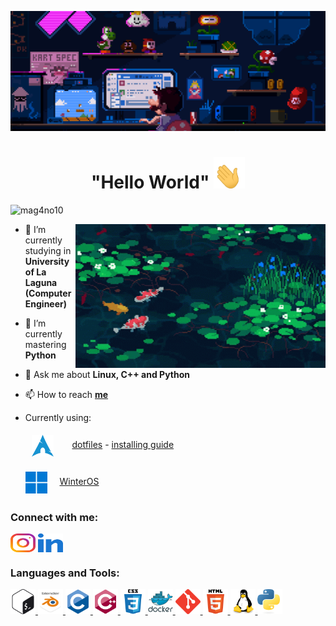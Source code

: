 [![MasterHead](assets/masterhead.gif)]()
<h1 align="center"> "Hello World"
<img src="assets/hand_waving.gif" width="50" height="50">
</h1>
<p align="left"> <img src="https://komarev.com/ghpvc/?username=mag4no10&label=Profile%20views&color=b400f5&style=flat" alt="mag4no10" /> </p>
<img align="right" alt="Coding" width="400" src="assets/pond.gif">


- 🔭 I’m currently studying in **University of La Laguna <br> (Computer Engineer)**

- 🌱 I’m currently mastering **Python**

- 💬 Ask me about **Linux, C++ and Python**

- 📫 How to reach [**me**](https://github.com/mag4no10/mag4no10/issues)

- Currently using: <br> <p><img style="vertical-align:middle; margin:5px 10px" height=35 width=35 src="assets/arch_blue.svg"> &nbsp; &nbsp; [dotfiles](https://github.com/mag4no10/LinuxDotfiles) - [installing guide](https://github.com/mag4no10/arch-linux-guide)</p> <p><img style="vertical-align:middle; margin:5px 0px;" height=35 width=35 src="assets/windows_blue.png"> &nbsp; &nbsp; [WinterOS](https://www.youtube.com/@WinterOS)</p>

<h3 align="left">Connect with me:</h3>
<p align="left">
<a href="https://instagram.com/jonaygarciaa_" target="blank"><img align="center" src="assets/instagram.svg" alt="jonaygarciaa_" height="30" width="40" /></a>
<a href="https://www.linkedin.com/in/jonay-faas-garcia-85125022b/" target="blank"> <img align="center" src="assets/linked-in-alt.svg" height="30" width="40" target="_blank"></a>
</p>

<h3 align="left">Languages and Tools:</h3>
<p align="left"> <a href="https://www.gnu.org/software/bash/" target="_blank" rel="noreferrer"> <img src="assets/bash.svg" alt="bash" width="40" height="40"/> </a> <a href="https://www.blender.org/" target="_blank" rel="noreferrer"> <img src="assets/blender.svg" alt="blender" width="40" height="40"/> </a> <a href="https://www.cprogramming.com/" target="_blank" rel="noreferrer"> <img src="assets/c.svg" alt="c" width="40" height="40"/> </a> <a href="https://www.w3schools.com/cpp/" target="_blank" rel="noreferrer"> <img src="assets/c++.svg" alt="cplusplus" width="40" height="40"/> </a> <a href="https://www.w3schools.com/css/" target="_blank" rel="noreferrer"> <img src="assets/css.svg" alt="css3" width="40" height="40"/> </a> <a href="https://www.docker.com/" target="_blank" rel="noreferrer"> <img src="assets/docker.svg" alt="docker" width="40" height="40"/> </a> <a href="https://git-scm.com/" target="_blank" rel="noreferrer"> <img src="assets/git.svg" alt="git" width="40" height="40"/> </a> <a href="https://www.w3.org/html/" target="_blank" rel="noreferrer"> <img src="assets/html5.svg" alt="html5" width="40" height="40"/> </a> <a href="https://www.linux.org/" target="_blank" rel="noreferrer"> <img src="assets/linux.svg" alt="linux" width="40" height="40"/> </a> <a href="https://www.python.org" target="_blank" rel="noreferrer"> <img src="assets/python.svg" alt="python" width="40" height="40"/> </a> </p>

<!--
<h3 align="left"> Hacking stats:</h3>

![tryhackme stats](https://raw.githubusercontent.com/mag4no10/mag4no10/master/assets/thm_propic.png) ![hackthebox stats](http://www.hackthebox.eu/badge/image/966754)
-->

